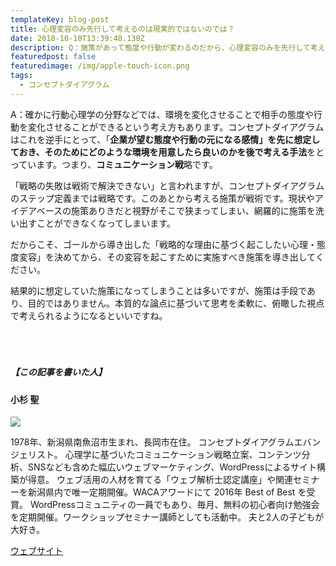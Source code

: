 ```yaml
---
templateKey: blog-post
title: 心理変容のみ先行して考えるのは現実的ではないのでは？
date: 2018-10-10T13:39:48.130Z
description: Q：施策があって態度や行動が変わるのだから、心理変容のみを先行して考えるのは現実的ではないのでは？
featuredpost: false
featuredimage: /img/apple-touch-icon.png
tags:
  - コンセプトダイアグラム
---
```

A：確かに行動心理学の分野などでは、環境を変化させることで相手の態度や行動を変化させることができるという考え方もあります。コンセプトダイアグラムはこれを逆手にとって、「**企業が望む態度や行動の元になる感情」を先に想定しておき、そのためにどのような環境を用意したら良いのかを後で考える手法**をとっています。つまり、**コミュニケーション戦**略です。

「戦略の失敗は戦術で解決できない」と言われますが、コンセプトダイアグラムのステップ定義までは戦略です。このあとから考える施策が戦術です。現状やアイデアベースの施策ありきだと視野がそこで狭まってしまい、網羅的に施策を洗い出すことができなくなってしまいます。

だからこそ、ゴールから導き出した「戦略的な理由に基づく起こしたい心理・態度変容」を決めてから、その変容を起こすために実施すべき施策を導き出してください。

結果的に想定していた施策になってしまうことは多いですが、施策は手段であり、目的ではありません。本質的な論点に基づいて思考を柔軟に、俯瞰した視点で考えられるようになるといいですね。

##### <br><br><br>【この記事を書いた人】

#### 小杉 聖

![](/img/6645a78788203d8d2dd2e3879ccca8dc.jpeg)

1978年、新潟県南魚沼市生まれ、長岡市在住。
コンセプトダイアグラムエバンジェリスト。
心理学に基づいたコミュニケーション戦略立案、コンテンツ分析、SNSなども含めた幅広いウェブマーケティング、WordPressによるサイト構築が得意。
ウェブ活用の人材を育てる「ウェブ解析士認定講座」や関連セミナーを新潟県内で唯一定期開催。WACAアワードにて 2016年 Best of Best を受賞。
WordPressコミュニティの一員でもあり、毎月、無料の初心者向け勉強会を定期開催。ワークショップセミナー講師としても活動中。
夫と2人の子どもが大好き。

[ウェブサイト](https://kosgis.com/)